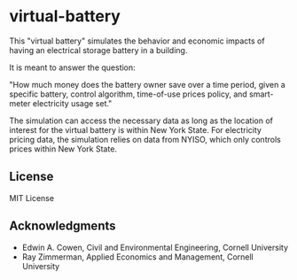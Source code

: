 # virtual-battery

This "virtual battery" simulates the behavior and economic impacts of 
            having an electrical storage battery in a building. 
            
It is meant to answer the question:
        
"How much money does the battery owner save over a time period, given a 
specific battery, control algorithm, time-of-use prices policy, and
smart-meter electricity usage set."
     
The simulation can access the necessary data as long as the location of interest
for the virtual battery is within New York State. For electricity pricing
data, the simulation relies on data from NYISO, which only controls prices
within New York State.

## License

MIT License

## Acknowledgments

* Edwin A. Cowen, Civil and Environmental Engineering, Cornell University
* Ray Zimmerman, Applied Economics and Management, Cornell University
    
